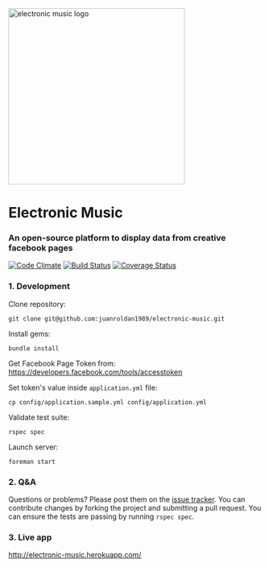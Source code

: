 <div align="left">
  <a href="https://github.com/juanroldan1989/electronic-music"><img width="350" src="https://github.com/juanroldan1989/electronic-music/raw/master/public/images/background_logo.jpg" alt="electronic music logo" /></a>
</div>

# Electronic Music

### An open-source platform to display data from creative facebook pages

[![Code Climate](https://codeclimate.com/github/juanroldan1989/electronic-music/badges/gpa.svg)](https://codeclimate.com/github/juanroldan1989/electronic-music)
[![Build Status](https://travis-ci.org/juanroldan1989/electronic-music.svg?branch=master)](https://travis-ci.org/juanroldan1989/electronic-music)
[![Coverage Status](https://coveralls.io/repos/github/juanroldan1989/electronic-music/badge.svg?branch=master)](https://coveralls.io/github/juanroldan1989/electronic-music?branch=master)

### 1. Development

Clone repository:

```
git clone git@github.com:juanroldan1989/electronic-music.git
```

Install gems:

```
bundle install
```

Get Facebook Page Token from: https://developers.facebook.com/tools/accesstoken

Set token's value inside `application.yml` file:

```
cp config/application.sample.yml config/application.yml
```

Validate test suite:

```
rspec spec
```

Launch server:

```
foreman start
```

### 2. Q&A

Questions or problems? Please post them on the [issue tracker](https://github.com/juanroldan1989/my-budget-app/issues). You can contribute changes by forking the project and submitting a pull request. You can ensure the tests are passing by running `rspec spec`.


### 3. Live app

http://electronic-music.herokuapp.com/
